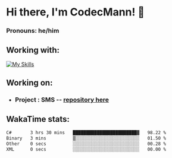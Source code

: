 # Hi there, I'm CodecMann! 👋

### Pronouns: he/him


## Working with:
[![My Skills](https://skillicons.dev/icons?i=kotlin,nodejs,django,python,bots&theme=dark)](https://skillicons.dev)


## Working on:
- ### Project : SMS -- [repository here](https://github.com/NikeStyleProject/project-sms)

## WakaTime stats:

<!--START_SECTION:waka-->

```txt
C#       3 hrs 30 mins   ████████████████████████▓   98.22 %
Binary   3 mins          ▒░░░░░░░░░░░░░░░░░░░░░░░░   01.50 %
Other    0 secs          ░░░░░░░░░░░░░░░░░░░░░░░░░   00.28 %
XML      0 secs          ░░░░░░░░░░░░░░░░░░░░░░░░░   00.00 %
```

<!--END_SECTION:waka-->

